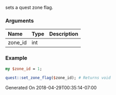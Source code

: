 sets a quest  zone flag.
### Arguments
**Name**|**Type**|**Description**
:---|:---|:---
zone_id|int|

### Example

```perl
my $zone_id = 1;

quest::set_zone_flag($zone_id); # Returns void
```


Generated On 2018-04-29T00:35:14-07:00
